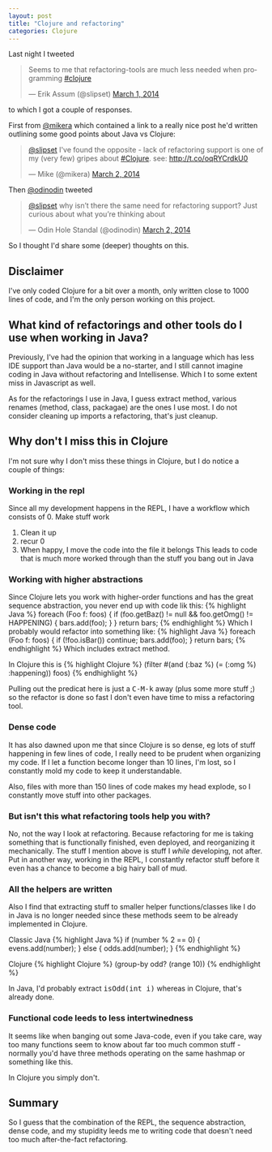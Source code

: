 ```yaml
---
layout: post
title: "Clojure and refactoring"
categories: Clojure
---
```


Last night I tweeted
<blockquote class="twitter-tweet" lang="en"><p>Seems to me that refactoring-tools are much less needed when programming <a href="https://twitter.com/search?q=%23clojure&amp;src=hash">#clojure</a></p>&mdash; Erik Assum (@slipset) <a href="https://twitter.com/slipset/statuses/439710783191416832">March 1, 2014</a></blockquote>
<script async src="//platform.twitter.com/widgets.js" charset="utf-8"></script>
to which I got a couple of responses.

First from [@mikera](https://twitter.com/mikera) which contained a link to a really nice post he'd written outlining some good points about Java vs Clojure:
<blockquote class="twitter-tweet" data-conversation="none" lang="en"><p><a href="https://twitter.com/slipset">@slipset</a> I&#39;ve found the opposite - lack of refactoring support is one of my (very few) gripes about <a href="https://twitter.com/search?q=%23Clojure&amp;src=hash">#Clojure</a>. see: <a href="http://t.co/oqRYCrdkU0">http://t.co/oqRYCrdkU0</a></p>&mdash; Mike (@mikera) <a href="https://twitter.com/mikera/statuses/439973631645319168">March 2, 2014</a></blockquote>
<script async src="//platform.twitter.com/widgets.js" charset="utf-8"></script>

Then [@odinodin](https://twitter.com/@odinodin) tweeted
<blockquote class="twitter-tweet" data-conversation="none" lang="en"><p><a href="https://twitter.com/slipset">@slipset</a> why isn’t there the same need for refactoring support? Just curious about what you’re thinking about</p>&mdash; Odin Hole Standal (@odinodin) <a href="https://twitter.com/odinodin/statuses/440065048971857920">March 2, 2014</a></blockquote>
<script async src="//platform.twitter.com/widgets.js" charset="utf-8"></script>

So I thought I'd share some (deeper) thoughts on this.

## Disclaimer
I've only coded Clojure for a bit over a month, only written close to
1000 lines of code, and I'm the only person working on this project.

## What kind of refactorings and other tools do I use when working in Java?
   Previously, I've had the opinion that working in a language which has
   less IDE support than Java would be a no-starter, and I still
   cannot imagine coding in Java without refactoring and
   Intellisense. Which I to some extent miss in Javascript as well.

   As for the refactorings I use in Java, I guess extract method,
   various renames (method, class, packagae) are the ones I use
   most. I do not consider cleaning up imports a refactoring, that's
   just cleanup.

## Why don't I miss this in Clojure
   I'm not sure why I don't miss these things in Clojure, but I do
   notice a couple of things:

### Working in the repl
   Since all my development happens in the REPL, I have a workflow
   which consists of
   0. Make stuff work
   1. Clean it up
   2. recur 0
   3. When happy, I move the code into the file it belongs
   This leads to code that is much more worked through than the stuff
   you bang out in Java

### Working with higher abstractions
   Since Clojure lets you work with higher-order functions and has the
   great sequence abstraction, you never end up with code lik this:
   {% highlight Java %}
   foreach (Foo f: foos) {
      if (foo.getBaz() != null && foo.getOmg() != HAPPENING) {
      	 bars.add(foo);
      }
   }
   return bars;
   {% endhighlight %}
   Which I probably would refactor into something like:
   {% highlight Java %}
   foreach (Foo f: foos) {
     if (!foo.isBar()) continue;
     bars.add(foo);
   }
   return bars;
   {% endhighlight %}
   Which includes extract method.

   In Clojure this is
   {% highlight Clojure %}
   (filter #(and (:baz %) (= (:omg %) :happening)) foos)
   {% endhighlight %}

   Pulling out the predicat here is just a <tt>C-M-k</tt> away (plus
   some more stuff ;) so the refactor is done so fast I don't even
   have time to miss a refactoring tool.

### Dense code
   It has also dawned upon me that since Clojure is so dense, eg lots
   of stuff happening in few lines of code, I really need to be
   prudent when organizing my code. If I let a function become longer
   than 10 lines, I'm lost, so I constantly mold my code to keep it
   understandable.

   Also, files with more than 150 lines of code makes my head explode,
   so I constantly move stuff into other packages.

### But isn't this what refactoring tools help you with?
   No, not the way I look at refactoring. Because refactoring for me
   is taking something that is functionally finished, even deployed,
   and reorganizing it mechanically. The stuff I mention above is stuff
   I _while_ developing, not after. Put in another way, working in the
   REPL, I constantly refactor stuff before it even has a chance to become a big hairy
   ball of mud.
   
### All the helpers are written
   Also I find that extracting stuff to smaller helper
   functions/classes like I do in Java is no longer needed since these
   methods seem to be already implemented in Clojure.

   Classic Java
   {% highlight Java %}
   if (number % 2 == 0) {
        evens.add(number);
   } else {
	odds.add(number);
   }
   {% endhighlight %}

   Clojure
   {% highlight Clojure %}
   (group-by odd? (range 10))
   {% endhighlight %}

   In Java, I'd probably extract <tt>isOdd(int i)</tt> whereas in
   Clojure, that's already done.

### Functional code leeds to less intertwinedness
   It seems like when banging out some Java-code, even if you take
   care, way too many functions seem to know about far too much common
   stuff - normally you'd have three methods operating on the same
   hashmap or something like this.

   In Clojure you simply don't.
   
## Summary
   So I guess that the combination of the REPL, the sequence
   abstraction, dense code, and my stupidity leeds me to writing code
   that doesn't need too much after-the-fact refactoring.
   
	 

